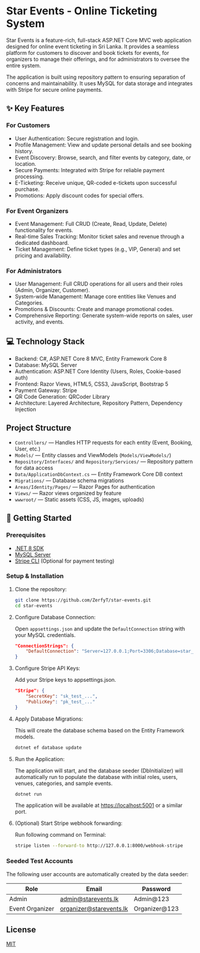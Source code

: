 # Star Events - Online Ticketing System

Star Events is a feature-rich, full-stack ASP.NET Core MVC web application designed for online event ticketing in Sri Lanka. It provides a seamless platform for customers to discover and book tickets for events, for organizers to manage their offerings, and for administrators to oversee the entire system.

The application is built using repository pattern to ensuring separation of concerns and maintainability. It uses MySQL for data storage and integrates with Stripe for secure online payments.

## ✨ Key Features

### For Customers

- User Authentication: Secure registration and login.
- Profile Management: View and update personal details and see booking history.
- Event Discovery: Browse, search, and filter events by category, date, or location.
- Secure Payments: Integrated with Stripe for reliable payment processing.
- E-Ticketing: Receive unique, QR-coded e-tickets upon successful purchase.
- Promotions: Apply discount codes for special offers.

### For Event Organizers

- Event Management: Full CRUD (Create, Read, Update, Delete) functionality for events.
- Real-time Sales Tracking: Monitor ticket sales and revenue through a dedicated dashboard.
- Ticket Management: Define ticket types (e.g., VIP, General) and set pricing and availability.

### For Administrators

- User Management: Full CRUD operations for all users and their roles (Admin, Organizer, Customer).
- System-wide Management: Manage core entities like Venues and Categories.
- Promotions & Discounts: Create and manage promotional codes.
- Comprehensive Reporting: Generate system-wide reports on sales, user activity, and events.

## 💻 Technology Stack

- Backend: C#, ASP.NET Core 8 MVC, Entity Framework Core 8
- Database: MySQL Server
- Authentication: ASP.NET Core Identity (Users, Roles, Cookie-based auth)
- Frontend: Razor Views, HTML5, CSS3, JavaScript, Bootstrap 5
- Payment Gateway: Stripe
- QR Code Generation: QRCoder Library
- Architecture: Layered Architecture, Repository Pattern, Dependency Injection

## Project Structure

- `Controllers/` — Handles HTTP requests for each entity (Event, Booking, User, etc.)
- `Models/` — Entity classes and ViewModels (`Models/ViewModels/`)
- `Repository/Interfaces/` and `Repository/Services/` — Repository pattern for data access
- `Data/ApplicationDbContext.cs` — Entity Framework Core DB context
- `Migrations/` — Database schema migrations
- `Areas/Identity/Pages/` — Razor Pages for authentication
- `Views/` — Razor views organized by feature
- `wwwroot/` — Static assets (CSS, JS, images, uploads)

## 🚀 Getting Started

### Prerequisites

- [.NET 8 SDK](https://dotnet.microsoft.com/download)
- [MySQL Server](https://dev.mysql.com/downloads/mysql/)
- [Stripe CLI](https://stripe.com/docs/stripe-cli) (Optional for payment testing)

### Setup & Installation

1. Clone the repository:

    ```sh
    git clone https://github.com/ZerfyT/star-events.git
    cd star-events
    ```

2. Configure Database Connection:

    Open `appsettings.json` and update the `DefaultConnection` string with your MySQL credentials.

    ```json
    "ConnectionStrings": {
        "DefaultConnection": "Server=127.0.0.1;Port=3306;Database=star_events;Uid=root;Pwd=user_password;"
    }
    ```

3. Configure Stripe API Keys:

    Add your Stripe keys to appsettings.json.

    ```json
    "Stripe": {
        "SecretKey": "sk_test_...",
        "PublicKey": "pk_test_..."
    }
    ```

4. Apply Database Migrations:

    This will create the database schema based on the Entity Framework models.

    ```sh
    dotnet ef database update
    ```

5. Run the Application:

    The application will start, and the database seeder (DbInitializer) will automatically run to populate the database with initial roles, users, venues, categories, and sample events.

    ```sh
    dotnet run
    ```

    The application will be available at <https://localhost:5001> or a similar port.

6. (Optional) Start Stripe webhook forwarding:

    Run following command on Terminal:

    ```sh
    stripe listen --forward-to http://127.0.0.1:8000/webhook-stripe
    ```

### Seeded Test Accounts

The following user accounts are automatically created by the data seeder:

| Role           | Email                   | Password       |
|----------------|------------------------|----------------|
| Admin          | <admin@starevents.lk>    | Admin@123      |
| Event Organizer| <organizer@starevents.lk>| Organizer@123  |

## License

[MIT](https://choosealicense.com/licenses/mit/)
